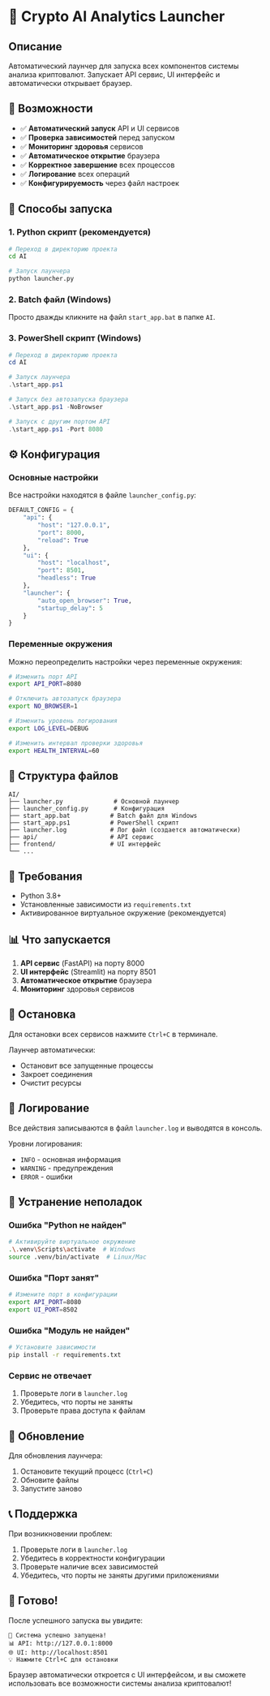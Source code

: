 # 🚀 Crypto AI Analytics Launcher

## Описание

Автоматический лаунчер для запуска всех компонентов системы анализа криптовалют. Запускает API сервис, UI интерфейс и автоматически открывает браузер.

## 🎯 Возможности

- ✅ **Автоматический запуск** API и UI сервисов
- ✅ **Проверка зависимостей** перед запуском
- ✅ **Мониторинг здоровья** сервисов
- ✅ **Автоматическое открытие** браузера
- ✅ **Корректное завершение** всех процессов
- ✅ **Логирование** всех операций
- ✅ **Конфигурируемость** через файл настроек

## 🚀 Способы запуска

### 1. Python скрипт (рекомендуется)

```bash
# Переход в директорию проекта
cd AI

# Запуск лаунчера
python launcher.py
```

### 2. Batch файл (Windows)

Просто дважды кликните на файл `start_app.bat` в папке `AI`.

### 3. PowerShell скрипт (Windows)

```powershell
# Переход в директорию проекта
cd AI

# Запуск лаунчера
.\start_app.ps1

# Запуск без автозапуска браузера
.\start_app.ps1 -NoBrowser

# Запуск с другим портом API
.\start_app.ps1 -Port 8080
```

## ⚙️ Конфигурация

### Основные настройки

Все настройки находятся в файле `launcher_config.py`:

```python
DEFAULT_CONFIG = {
    "api": {
        "host": "127.0.0.1",
        "port": 8000,
        "reload": True
    },
    "ui": {
        "host": "localhost", 
        "port": 8501,
        "headless": True
    },
    "launcher": {
        "auto_open_browser": True,
        "startup_delay": 5
    }
}
```

### Переменные окружения

Можно переопределить настройки через переменные окружения:

```bash
# Изменить порт API
export API_PORT=8080

# Отключить автозапуск браузера
export NO_BROWSER=1

# Изменить уровень логирования
export LOG_LEVEL=DEBUG

# Изменить интервал проверки здоровья
export HEALTH_INTERVAL=60
```

## 📁 Структура файлов

```
AI/
├── launcher.py              # Основной лаунчер
├── launcher_config.py       # Конфигурация
├── start_app.bat           # Batch файл для Windows
├── start_app.ps1           # PowerShell скрипт
├── launcher.log            # Лог файл (создается автоматически)
├── api/                    # API сервис
├── frontend/               # UI интерфейс
└── ...
```

## 🔧 Требования

- Python 3.8+
- Установленные зависимости из `requirements.txt`
- Активированное виртуальное окружение (рекомендуется)

## 📊 Что запускается

1. **API сервис** (FastAPI) на порту 8000
2. **UI интерфейс** (Streamlit) на порту 8501
3. **Автоматическое открытие** браузера
4. **Мониторинг** здоровья сервисов

## 🛑 Остановка

Для остановки всех сервисов нажмите `Ctrl+C` в терминале.

Лаунчер автоматически:
- Остановит все запущенные процессы
- Закроет соединения
- Очистит ресурсы

## 📝 Логирование

Все действия записываются в файл `launcher.log` и выводятся в консоль.

Уровни логирования:
- `INFO` - основная информация
- `WARNING` - предупреждения
- `ERROR` - ошибки

## 🚨 Устранение неполадок

### Ошибка "Python не найден"

```bash
# Активируйте виртуальное окружение
.\.venv\Scripts\activate  # Windows
source .venv/bin/activate  # Linux/Mac
```

### Ошибка "Порт занят"

```bash
# Измените порт в конфигурации
export API_PORT=8080
export UI_PORT=8502
```

### Ошибка "Модуль не найден"

```bash
# Установите зависимости
pip install -r requirements.txt
```

### Сервис не отвечает

1. Проверьте логи в `launcher.log`
2. Убедитесь, что порты не заняты
3. Проверьте права доступа к файлам

## 🔄 Обновление

Для обновления лаунчера:

1. Остановите текущий процесс (`Ctrl+C`)
2. Обновите файлы
3. Запустите заново

## 📞 Поддержка

При возникновении проблем:

1. Проверьте логи в `launcher.log`
2. Убедитесь в корректности конфигурации
3. Проверьте наличие всех зависимостей
4. Убедитесь, что порты не заняты другими приложениями

## 🎉 Готово!

После успешного запуска вы увидите:

```
🎉 Система успешно запущена!
📊 API: http://127.0.0.1:8000
🌐 UI: http://localhost:8501
💡 Нажмите Ctrl+C для остановки
```

Браузер автоматически откроется с UI интерфейсом, и вы сможете использовать все возможности системы анализа криптовалют!
